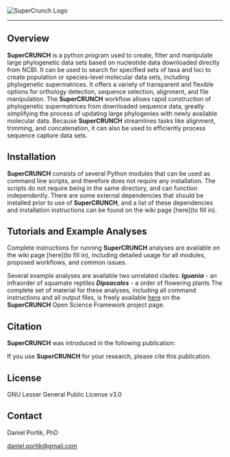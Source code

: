 ![SuperCrunch Logo](https://github.com/dportik/SuperCRUNCH/blob/master/docs/SuperCRUNCH_Logo.png)

---------------

## Overview

**SuperCRUNCH** is a python program used to create, filter and manipulate large phylogenetic data sets based on nucleotide data downloaded directly from NCBI. It can be used to search for specified sets of taxa and loci to create population or species-level molecular data sets, including phylogenetic supermatrices. It offers a variety of transparent and flexible options for orthology detection, sequence selection, alignment, and file manipulation. The **SuperCRUNCH** workflow allows rapid construction of phylogenetic supermatrices from downloaded sequence data, greatly simplifying the process of updating large phylogenies with newly available molecular data. Because **SuperCRUNCH** streamlines tasks like alignment, trimming, and concatenation, it can also be used to efficiently process sequence capture data sets. 

## Installation

**SuperCRUNCH** consists of several Python modules that can be used as command line scripts, and therefore does not require any installation. The scripts do not require being in the same directory, and can function independently. There are some external dependencies that should be installed prior to use of **SuperCRUNCH**, and a list of these dependencies and installation instructions can be found on the wiki page [here](to fill in).


## Tutorials and Example Analyses

Complete instructions for running **SuperCRUNCH** analyses are available on the wiki page [here](to fill in), including detailed usage for all modules, proposed workflows, and common issues.

Several example analyses are available two unrelated clades:
***Iguania*** - an infraorder of squamate reptiles
***Dipsacales*** - a order of flowering plants 
The complete set of material for these analyses, including all command instructions and all output files, is freely available [here](https://osf.io/bpt94/) on the **SuperCRUNCH** Open Science Framework project page.

## Citation

**SuperCRUNCH** was introduced in the following publication:


If you use **SuperCRUNCH** for your research, please cite this publication.

## License

GNU Lesser General Public License v3.0

## Contact

Daniel Portik, PhD

daniel.portik@gmail.com
